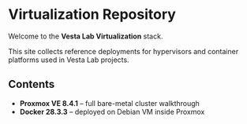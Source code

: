 # Virtualization Repository

Welcome to the **Vesta Lab Virtualization** stack.

This site collects reference deployments for hypervisors and container platforms used in Vesta Lab projects.

## Contents

- **Proxmox VE 8.4.1** – full bare-metal cluster walkthrough
- **Docker 28.3.3** – deployed on Debian VM inside Proxmox
